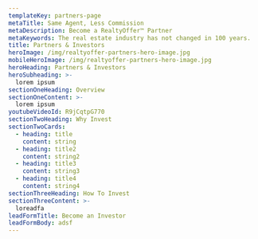 ```yaml
---
templateKey: partners-page
metaTitle: Same Agent, Less Commission
metaDescription: Become a RealtyOffer™ Partner
metaKeywords: The real estate industry has not changed in 100 years.
title: Partners & Investors
heroImage: /img/realtyoffer-partners-hero-image.jpg
mobileHeroImage: /img/realtyoffer-partners-hero-image.jpg
heroHeading: Partners & Investors
heroSubheading: >-
  lorem ipsum
sectionOneHeading: Overview
sectionOneContent: >-
  lorem ipsum
youtubeVideoId: R9jCqtpG770
sectionTwoHeading: Why Invest
sectionTwoCards:
  - heading: title
    content: string
  - heading: title2
    content: string2
  - heading: title3
    content: string3
  - heading: title4
    content: string4
sectionThreeHeading: How To Invest
sectionThreeContent: >-
  loreadfa
leadFormTitle: Become an Investor
leadFormBody: adsf
---
```

